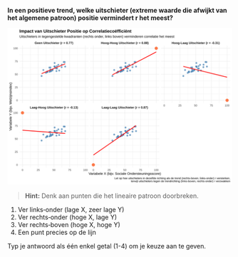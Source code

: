 **In een positieve trend, welke uitschieter (extreme waarde die afwijkt van het algemene patroon) positie vermindert r het meest?**

![Impact Uitschieters](media/correlation_plot_19.svg)

> **Hint:** Denk aan punten die het lineaire patroon doorbreken.

1. Ver links‑onder (lage X, zeer lage Y)
2. Ver rechts‑onder (hoge X, lage Y)
3. Ver rechts‑boven (hoge X, hoge Y)
4. Een punt precies op de lijn

Typ je antwoord als één enkel getal (1-4) om je keuze aan te geven.
